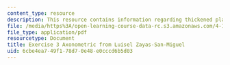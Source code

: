 ```yaml
---
content_type: resource
description: This resource contains information regarding thickened plane + the explosion.
file: /media/https%3A/open-learning-course-data-rc.s3.amazonaws.com/4-105-geometric-disciplines-and-architecture-skills-reciprocal-methodologies-fall-2012/6cbe4ea749f178d70e48e0cccd6b5d03_MIT4_105F12_Axon_Ex3_LZ.pdf
file_type: application/pdf
resourcetype: Document
title: Exercise 3 Axonometric from Luisel Zayas-San-Miguel
uid: 6cbe4ea7-49f1-78d7-0e48-e0cccd6b5d03
---
```

